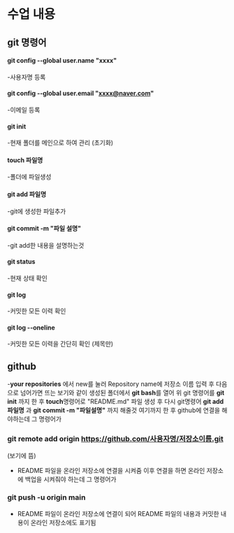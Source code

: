 # 수업 내용 #

## git 명령어 ##

#### git config --global user.name "xxxx" ####
-사용자명 등록

#### git config --global user.email "xxxx@naver.com" ####
-이메일 등록

#### git init ####
-현재 폴더를 메인으로 하여 관리 (초기화)

#### touch 파일명 ####
-폴더에 파일생성

#### git add 파일명 ####
-git에 생성한 파일추가

#### git commit -m "파일 설명" ####
-git add한 내용을 설명하는것

#### git status ####
-현재 상태 확인

#### git log ####
-커밋한 모든 이력 확인
#### git log --oneline ####
-커밋한 모든 이력을 간단히 확인 (제목만)

## github ##

-**your repositories** 에서 new를 눌러 Repository name에 저장소 이름 입력 후 
 다음으로 넘어가면 뜨는 보기와 같이
 생성된 폴더에서 **git bash**를 열어 위 git 명령어를 **git init** 까지 한 후
 **touch**명령어로 "README.md" 파일 생성 후 다시 git명령어 
 **git add 파일명** 과 **git commit -m "파일설명"** 까지 해줄것 
 여기까지 한 후 github에 연결을 해야하는데 그 명령어가

### git remote add origin https://github.com/사용자명/저장소이름.git ### 
(보기에 뜸)
- README 파일을 온라인 저장소에 연결을 시켜줌
  이후 연결을 하면 온라인 저장소에 백업을 시켜줘야 하는데 그 명령어가

### git push -u origin main ###
- README 파일이 온라인 저장소에 연결이 되어 README 파일의 내용과
  커밋한 내용이 온라인 저장소에도 표기됨


